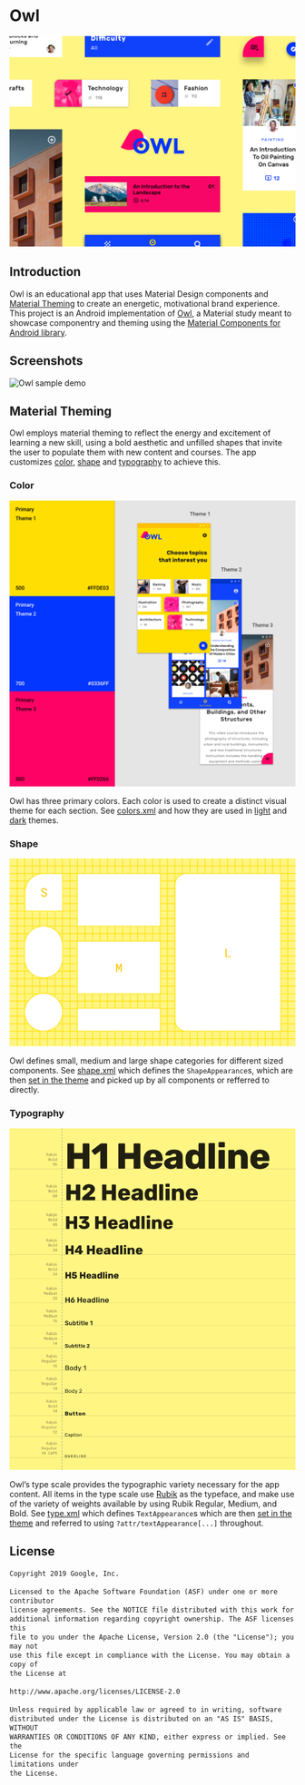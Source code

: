 # Owl

<img src="screenshots/collage_header.png" alt="Owl collage"/>

## Introduction
Owl is an educational app that uses Material Design components and [Material Theming](https://material.io/design/material-theming) to create an energetic, motivational brand experience.
This project is an Android implementation of [Owl](https://material.io/design/material-studies/owl.html), a Material study meant to showcase componentry and theming using the [Material Components for Android library](https://github.com/material-components/material-components-android).

## Screenshots
<img src="screenshots/owl_demo.gif" alt="Owl sample demo"/>

## Material Theming
Owl employs material theming to reflect the energy and excitement of learning a new skill, using a bold aesthetic and unfilled shapes that invite the user to populate them with new content and courses. The app customizes [color](https://material.io/develop/android/theming/color/), [shape](https://material.io/develop/android/theming/shape/) and [typography](https://material.io/develop/android/theming/typography/) to achieve this.

### Color
<img src="screenshots/color_header.png" alt="Owl color theming"/>

Owl has three primary colors. Each color is used to create a distinct visual theme for each section. See [colors.xml](https://github.com/material-components/material-components-android-examples/blob/develop/Owl/app/src/main/res/values/color.xml) and how they are used in [light](https://github.com/material-components/material-components-android-examples/blob/develop/Owl/app/src/main/res/values/theme.xml#L58-L86) and [dark](https://github.com/material-components/material-components-android-examples/blob/develop/Owl/app/src/main/res/values-night/theme.xml) themes.

### Shape
<img src="screenshots/shape_header.png" alt="Owl shape theming"/>

Owl defines small, medium and large shape categories for different sized components. See [shape.xml](https://github.com/material-components/material-components-android-examples/blob/develop/Owl/app/src/main/res/values/shape.xml) which defines the `ShapeAppearance`s, which are then [set in the theme](https://github.com/material-components/material-components-android-examples/blob/develop/Owl/app/src/main/res/values/theme.xml#L20-L23) and picked up by all components or refferred to directly.

### Typography
<img src="screenshots/type_header.png" alt="Owl typography theming"/>

Owl’s type scale provides the typographic variety necessary for the app content. All items in the type scale use [Rubik](https://fonts.google.com/specimen/Rubik) as the typeface, and make use of the variety of weights available by using Rubik Regular, Medium, and Bold. See [type.xml](https://github.com/material-components/material-components-android-examples/blob/develop/Owl/app/src/main/res/values/type.xml) which defines `TextAppearance`s which are then [set in the theme](https://github.com/material-components/material-components-android-examples/blob/develop/Owl/app/src/main/res/values/theme.xml#L25-L38) and referred to using `?attr/textAppearance[...]` throughout.

## License

```
Copyright 2019 Google, Inc.

Licensed to the Apache Software Foundation (ASF) under one or more contributor
license agreements. See the NOTICE file distributed with this work for
additional information regarding copyright ownership. The ASF licenses this
file to you under the Apache License, Version 2.0 (the "License"); you may not
use this file except in compliance with the License. You may obtain a copy of
the License at

http://www.apache.org/licenses/LICENSE-2.0

Unless required by applicable law or agreed to in writing, software
distributed under the License is distributed on an "AS IS" BASIS, WITHOUT
WARRANTIES OR CONDITIONS OF ANY KIND, either express or implied. See the
License for the specific language governing permissions and limitations under
the License.
```
